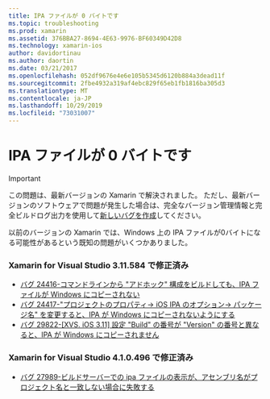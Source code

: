 ```yaml
---
title: IPA ファイルが 0 バイトです
ms.topic: troubleshooting
ms.prod: xamarin
ms.assetid: 376BBA27-8694-4E63-9976-BF60349D42D8
ms.technology: xamarin-ios
author: davidortinau
ms.author: daortin
ms.date: 03/21/2017
ms.openlocfilehash: 052df9676e4e6e105b5345d6120b884a3dead11f
ms.sourcegitcommit: 2fbe4932a319af4ebc829f65eb1fb1816ba305d3
ms.translationtype: MT
ms.contentlocale: ja-JP
ms.lasthandoff: 10/29/2019
ms.locfileid: "73031007"
---
```

# <a name="ipa-file-is-0-bytes"></a>IPA ファイルが 0 バイトです

> [!IMPORTANT]
> この問題は、最新バージョンの Xamarin で解決されました。 ただし、最新バージョンのソフトウェアで問題が発生した場合は、完全なバージョン管理情報と完全ビルドログ出力を使用して[新しいバグを作成](~/cross-platform/troubleshooting/questions/howto-file-bug.md)してください。

以前のバージョンの Xamarin では、Windows 上の IPA ファイルが0バイトになる可能性があるという既知の問題がいくつかありました。 

### <a name="fixed-in-xamarin-for-visual-studio-311584"></a>Xamarin for Visual Studio 3.11.584 で修正済み 

- [バグ 24416-コマンドラインから "アドホック" 構成をビルドしても、IPA ファイルが Windows にコピーされない](https://bugzilla.xamarin.com/show_bug.cgi?id=24416)
- [バグ 24417-"プロジェクトのプロパティ-> iOS IPA のオプション-> パッケージ名" を変更すると、IPA が Windows にコピーされないようにする](https://bugzilla.xamarin.com/show_bug.cgi?id=24417)
- [バグ 29822-[XVS. iOS 3.11] 設定 "Build" の番号が "Version" の番号と異なると、IPA が Windows にコピーされません](https://bugzilla.xamarin.com/show_bug.cgi?id=29822)

### <a name="fixed-in-xamarin-for-visual-studio-410496"></a>Xamarin for Visual Studio 4.1.0.496 で修正済み

- [バグ 27989-ビルドサーバーでの ipa ファイルの表示が、アセンブリ名がプロジェクト名と一致しない場合に失敗する](https://bugzilla.xamarin.com/show_bug.cgi?id=27989)
